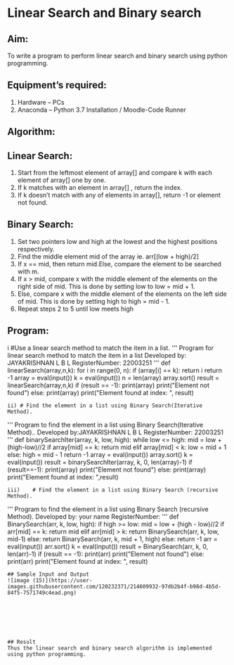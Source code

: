 # Linear Search and Binary search
## Aim:
To write a program to perform linear search and binary search using python programming.
## Equipment’s required:
1.	Hardware – PCs
2.	Anaconda – Python 3.7 Installation / Moodle-Code Runner
## Algorithm:
## Linear Search:
1.	Start from the leftmost element of array[] and compare k with each element of array[] one by one.
2.	If k matches with an element in array[] , return the index.
3.	If k doesn’t match with any of elements in array[], return -1 or element not found.
## Binary Search:
1.	Set two pointers low and high at the lowest and the highest positions respectively.
2.	Find the middle element mid of the array ie. arr[(low + high)/2]
3.	If x == mid, then return mid.Else, compare the element to be searched with m.
4.	If x > mid, compare x with the middle element of the elements on the right side of mid. This is done by setting low to low = mid + 1.
5.	Else, compare x with the middle element of the elements on the left side of mid. This is done by setting high to high = mid - 1.
6.	Repeat steps 2 to 5 until low meets high
## Program:
i      #Use a linear search method to match the item in a list.
''' 
Program for linear search method to match the item in a list
Developed by: JAYAKRISHNAN L B L
RegisterNumber: 22003251
'''
         def linearSearch(array,n,k):
         for i in range(0, n):
             if (array[i] == k):
                  return i
         return -1
         array = eval(input())
         k = eval(input())
         n = len(array)
         array.sort()
         result = linearSearch(array,n,k)
         if (result == -1):
              print(array)
              print("Element not found")
         else:
              print(array)
              print("Element found at index: ", result)



```
ii)	# Find the element in a list using Binary Search(Iterative Method).
```
''' 
Program to find the element in a list using Binary Search(Iterative Method)..
Developed by:JAYAKRISHNAN L B L
RegisterNumber: 22003251
'''
      def binarySearchIter(array, k, low, high):
          while low <= high:
               mid = low + (high-low)//2
               if array[mid] == k:
                   return mid
               elif array[mid] < k:
                   low = mid + 1
               else:
                   high = mid - 1
          return -1
     array = eval(input())
     array.sort()
     k = eval(input())
     result = binarySearchIter(array, k, 0, len(array)-1)
     if (result==-1):
         print(array)
         print("Element not found")
    else:
         print(array)
         print("Element found at index: ",result)






```
iii)	# Find the element in a list using Binary Search (recursive Method).
```
''' 
Program to find the element in a list using Binary Search (recursive Method).
Developed by: your name
RegisterNumber: 
'''
      def BinarySearch(arr, k, low, high):
          if high >= low:
             mid = low + (high - low)//2
             if arr[mid] == k:
                return mid
             elif arr[mid] > k:
                return BinarySearch(arr, k, low, mid-1)
             else:
                return BinarySearch(arr, k, mid + 1, high)
         else:
              return -1
      arr = eval(input())
      arr.sort()
      k = eval(input())
      result = BinarySearch(arr, k, 0, len(arr)-1)
      if (result == -1):
          print(arr)
          print("Element not found")
      else:
          print(arr)
          print("Element found at index: ", result)




```
## Sample Input and Output
![image (15)](https://user-images.githubusercontent.com/120232371/214609932-97db2b4f-b98d-4b5d-84f5-7571749c4ead.png)







## Result
Thus the linear search and binary search algorithm is implemented using python programming.
